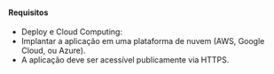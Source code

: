 #### Requisitos

- Deploy e Cloud Computing:
- Implantar a aplicação em uma plataforma de nuvem (AWS, Google Cloud, ou
  Azure).
- A aplicação deve ser acessível publicamente via HTTPS.

